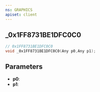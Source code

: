 ```yaml
---
ns: GRAPHICS
apiset: client
---
```

## _0x1FF8731BE1DFC0C0

```c
// 0x1FF8731BE1DFC0C0
void _0x1FF8731BE1DFC0C0(Any p0,Any p1);
```


## Parameters
* **p0**:
* **p1**:



